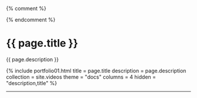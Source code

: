 {% comment %}
<!--
    v1.00 _includes/pages/videos.html
    
# TODO Comment
                  
-->
{% endcomment %}
# {{ page.title }}

{{ page.description }}

{% include portfolio01.html title = page.title description = page.description collection = site.videos theme = "docs" columns = 4 hidden = "description,title" %}
<hr>